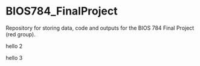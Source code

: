 # BIOS784_FinalProject
Repository for storing data, code and outputs for the BIOS 784 Final Project (red group).

hello 2

hello 3